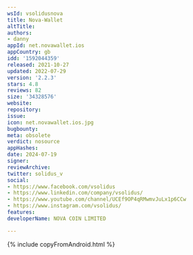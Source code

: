 ```yaml
---
wsId: vsolidusnova
title: Nova-Wallet
altTitle: 
authors:
- danny
appId: net.novawallet.ios
appCountry: gb
idd: '1592044359'
released: 2021-10-27
updated: 2022-07-29
version: '2.2.3'
stars: 4.8
reviews: 82
size: '34328576'
website: 
repository: 
issue: 
icon: net.novawallet.ios.jpg
bugbounty: 
meta: obsolete
verdict: nosource
appHashes: 
date: 2024-07-19
signer: 
reviewArchive: 
twitter: solidus_v
social:
- https://www.facebook.com/vsolidus
- https://www.linkedin.com/company/vsolidus/
- https://www.youtube.com/channel/UCEf9OP4qRMwmvJuLx1p6CCw
- https://www.instagram.com/vsolidus/
features: 
developerName: NOVA COIN LIMITED

---
```


{% include copyFromAndroid.html %}

